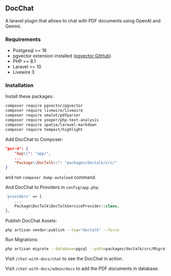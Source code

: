 ## DocChat

A laravel plugin that allows to chat with PDF documents using OpenAI and Gemini.

### Requirements

- Postgesql >= 16
- pgvector extension installed ([pgvector GitHub](https://github.com/pgvector/pgvector))
- PHP >= 8.1
- Laravel >= 10
- Livewire 3

### Installation

Install these packages:

```bash
composer require pgvector/pgvector
composer require livewire/livewire
composer require smalot/pdfparser
composer require yooper/php-text-analysis
composer require spatie/laravel-markdown
composer require tempest/highlight
```

Add DocChat to Composer:

```json
"psr-4": {
    "App\\": "app/",
    ...
    "Package\\DocTalk\\": "packages/doctalk/src/"
}
```

and run `composer dump-autoload` command.

And DocChat to Providers in `config/app.php`:

```php
'providers' => [
    ...
    Package\DocTalk\DocTalkServiceProvider::class,
],
```

Publish DocChat Assets:

```bash
php artisan vendor:publish --tag="doctalk" --force
```

Run Migrations:

```bash
php artisan migrate --database=pgsql --path=packages/doctalk/src/Migrations
```

Visit `/chat-with-docs/chat` to see the DocChat in action.

Visit `/chat-with-docs/admin/docs` to add the PDF documents in database.
